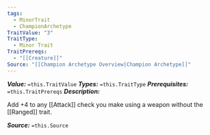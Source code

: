 ```yaml
---
tags:
  - MinorTrait
  - ChampionArchetype
TraitValue: "3"
TraitType:
  - Minor Trait
TraitPrereqs:
  - "[[Creature]]"
Source: "[[Champion Archetype Overview|Champion Archetype]]"
---
```

***Value:*** `=this.TraitValue`
***Types:*** `=this.TraitType`
***Prerequisites:*** `=this.TraitPrereqs`
***Description:***

Add +4 to any [[Attack]] check you make using a weapon without the [[Ranged]] trait.

***Source:*** `=this.Source`